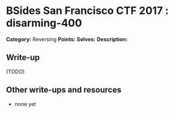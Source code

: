 # BSides San Francisco CTF 2017 : disarming-400

**Category:** Reversing
**Points:** 
**Solves:** 
**Description:**



## Write-up

(TODO)

## Other write-ups and resources

* none yet
